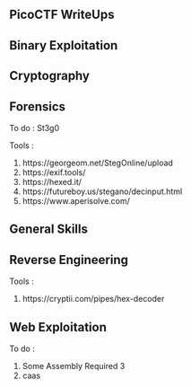 ## PicoCTF WriteUps

## Binary Exploitation

## Cryptography

## Forensics

To do : St3g0

Tools :

<ol>
<li>https://georgeom.net/StegOnline/upload</li>
<li>https://exif.tools/</li>
<li>https://hexed.it/</li>
<li>https://futureboy.us/stegano/decinput.html</li>
<li>https://www.aperisolve.com/</li>
</ol>

## General Skills

## Reverse Engineering

Tools :

<ol>
<li>https://cryptii.com/pipes/hex-decoder</li>
</ol>

## Web Exploitation

To do :

<ol>
  <li>Some Assembly Required 3</li>
  <li>caas</li>
</ol>
